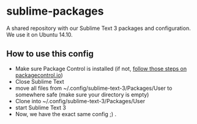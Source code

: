 # sublime-packages
A shared repository with our Sublime Text 3 packages and configuration.
We use it on Ubuntu 14.10.

## How to use this config

* Make sure Package Control is installed (if not, [follow those steps on packagecontrol.io](https://packagecontrol.io/installation))
* Close Sublime Text
* move all files from ~/.config/sublime-text-3/Packages/User to somewhere safe (make sure your directory is empty)
* Clone into  ~/.config/sublime-text-3/Packages/User 
* start Sublime Text 3
* Now, we have the exact same config ;) .
